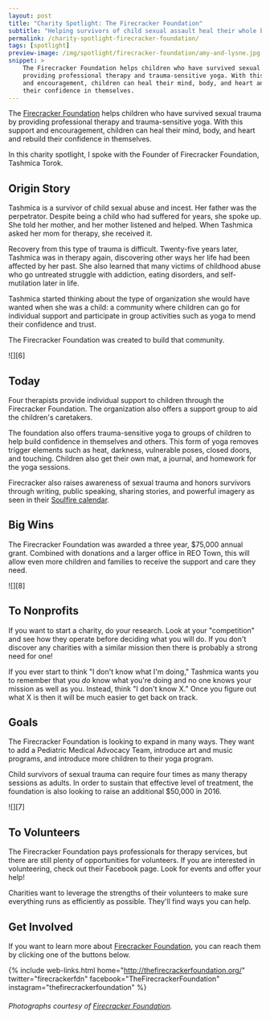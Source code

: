 ```yaml
---
layout: post
title: "Charity Spotlight: The Firecracker Foundation"
subtitle: "Helping survivors of child sexual assault heal their whole being."
permalink: /charity-spotlight-firecracker-foundation/
tags: [spotlight]
preview-image: /img/spotlight/firecracker-foundation/amy-and-lysne.jpg
snippet: >
    The Firecracker Foundation helps children who have survived sexual trauma by
    providing professional therapy and trauma-sensitive yoga. With this support
    and encouragement, children can heal their mind, body, and heart and rebuild
    their confidence in themselves.
---
```


The [Firecracker Foundation][1] helps children who have survived sexual trauma by providing professional therapy and trauma-sensitive yoga. With this support and encouragement, children can heal their mind, body, and heart and rebuild their confidence in themselves.

In this charity spotlight, I spoke with the Founder of Firecracker Foundation, Tashmica Torok.

## Origin Story

Tashmica is a survivor of child sexual abuse and incest. Her father was the perpetrator. Despite being a child who had suffered for years, she spoke up. She told her mother, and her mother listened and helped. When Tashmica asked her mom for therapy, she received it.

Recovery from this type of trauma is difficult. Twenty-five years later, Tashmica was in therapy again, discovering other ways her life had been affected by her past. She also learned that many victims of childhood abuse who go untreated struggle with addiction, eating disorders, and self-mutilation later in life. 

Tashmica started thinking about the type of organization she would have wanted when she was a child: a community where children can go for individual support and participate in group activities such as yoga to mend their confidence and trust.

The Firecracker Foundation was created to build that community.

![][6]

## Today

Four therapists provide individual support to children through the Firecracker Foundation. The organization also offers a support group to aid the children's caretakers.

The foundation also offers trauma-sensitive yoga to groups of children to help build confidence in themselves and others. This form of yoga removes trigger elements such as heat, darkness, vulnerable poses, closed doors, and touching. Children also get their own mat, a journal, and homework for the yoga sessions.

Firecracker also raises awareness of sexual trauma and honors survivors through writing, public speaking, sharing stories, and powerful imagery as seen in their [Soulfire calendar][3].

## Big Wins

The Firecracker Foundation was awarded a three year, $75,000 annual grant. Combined with donations and a larger office in REO Town, this will allow even more children and families to receive the support and care they need.

![][8]

## To Nonprofits

If you want to start a charity, do your research. Look at your "competition" and see how they operate before deciding what you will do. If you don't discover any charities with a similar mission then there is probably a strong need for one!

If you ever start to think "I don't know what I'm doing," Tashmica wants you to remember that you *do* know what you're doing and no one knows your mission as well as you. Instead, think "I don't know X." Once you figure out what X is then it will be much easier to get back on track.

## Goals

The Firecracker Foundation is looking to expand in many ways. They want to add a Pediatric Medical Advocacy Team, introduce art and music programs, and introduce more children to their yoga program. 

Child survivors of sexual trauma can require four times as many therapy sessions as adults. In order to sustain that effective level of treatment, the foundation is also looking to raise an additional $50,000 in 2016.

![][7]

## To Volunteers

The Firecracker Foundation pays professionals for therapy services, but there are still plenty of opportunities for volunteers. If you are interested in volunteering, check out their Facebook page. Look for events and offer your help!

Charities want to leverage the strengths of their volunteers to make sure everything runs as efficiently as possible. They'll find ways you can help.

## Get Involved

If you want to learn more about [Firecracker Foundation][1], you can reach them by clicking one of the buttons below.

{% include web-links.html home="http://thefirecrackerfoundation.org/" twitter="firecrackerfdn" facebook="TheFirecrackerFoundation" instagram="thefirecrackerfoundation" %}

###### Photographs courtesy of [Firecracker Foundation][2].



[1]: http://thefirecrackerfoundation.org/ "Firecracker Foundation Homepage"
[2]: https://www.instagram.com/thefirecrackerfoundation/ "Firecracker Foundation on Instagram"
[3]: http://thefirecrackerfoundation.org/firecracker-calendar-project/ "Firecracker Foundation's Soulfire Calendar"
